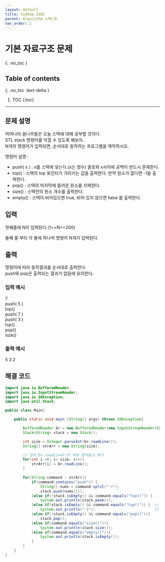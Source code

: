 ```yaml
---
layout: default
title: CodeUp 3102 
parent: Algorithm 스택/큐
nav_order: 1
---
```


# 기본 자료구조 문제
{: .no_toc }

## Table of contents
{: .no_toc .text-delta }

1. TOC
{:toc}

---

## 문제 설명

피어나라 꿈나무들은 오늘 스택에 대해 공부할 것이다.  
STL stack 명령어를 익힐 수 있도록 해보자.  
N개의 명령어가 입력되면, 순서대로 동작하는 프로그램을 제작하시오.  

명령어 설명 :  

- push( x ) : x를 스택에 넣는다.(x는 정수) 괄호와 x사이에 공백이 반드시 존재한다.
- top() : 스택의 top 포인터가 가리키는 값을 출력한다.  만약 원소가 없다면 -1을 출력한다.
- pop() : 스택의 마지막에 들어온 원소를 삭제한다.
- size() : 스택안의 원소 개수를 출력한다.
- empty() : 스택이 비어있으면 true, 비어 있지 않으면 false 를 출력한다.


## 입력

첫째줄에 N이 입력된다.(1<=N<=200)  

둘째 줄 부터 각 줄에 하나씩 명령어 N개가 입력된다.  

## 출력


명령어에 따라 동작결과를 순서대로 출력한다.  
push와 pop은 출력되는 결과가 없음에 유의한다.  

### 입력 예시

7  
push( 5 )  
top()  
push( 7 )  
push( 3 )  
top()  
pop()  
size()  

### 출력 예시

5
3
2

## 해결 코드
```java
import java.io.BufferedReader;
import java.io.InputStreamReader;
import java.io.IOException;
import java.util.Stack;

public class Main{

    public static void main (String[] args) throws IOException{

        BufferedReader br = new BufferedReader(new InputStreamReader(System.in));
        Stack<String> stack = new Stack();

        int size = Integer.parseInt(br.readLine());
        String[] strArr = new String[size];

        // 먼저 br.readLine()은 따로 받아놓고 하기
        for(int i =0; i< size; i++){
            strArr[i] = br.readLine();
        }

        for(String command : strArr){
            if(command.contains("push")) {
                String[] nums = command.split(" +");
                stack.push(nums[1]);
            }else if(!stack.isEmpty() && command.equals("top()")) {
                System.out.println(stack.peek());
            }else if(stack.isEmpty() && command.equals("top()")) {  // java api stack의 peek()는 비어있으면 -1을 반환하지 않고
                System.out.println("-1");                           // Throws: EmptyStackException - if this stack is empty.
            }else if(!stack.isEmpty() && command.equals("pop()")){
                stack.pop();
            }else if(command.equals("size()")){
                System.out.println(stack.size());
            }else if(command.equals("empty()")){
                System.out.println(stack.isEmpty());
            }
        }
    }
}
```